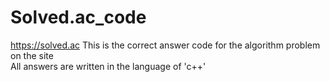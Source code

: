 # Solved.ac_code
https://solved.ac This is the correct answer code for the algorithm problem on the site
<br/>All answers are written in the language of 'c++'
